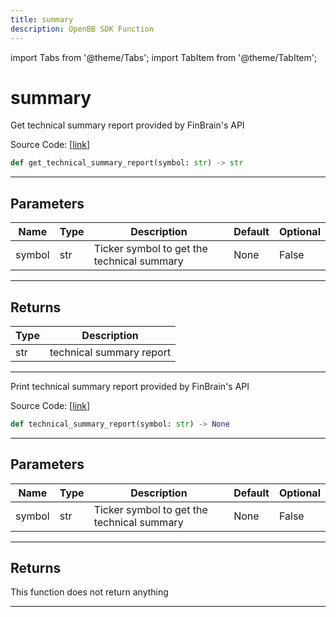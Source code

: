 ```yaml
---
title: summary
description: OpenBB SDK Function
---
```


import Tabs from '@theme/Tabs';
import TabItem from '@theme/TabItem';

# summary

<Tabs>
<TabItem value="model" label="Model" default>

Get technical summary report provided by FinBrain's API

Source Code: [[link](https://github.com/OpenBB-finance/OpenBBTerminal/tree/main/openbb_terminal/stocks/technical_analysis/finbrain_model.py#L15)]

```python
def get_technical_summary_report(symbol: str) -> str
```
---
## Parameters

| Name | Type | Description | Default | Optional |
| ---- | ---- | ----------- | ------- | -------- |
| symbol | str | Ticker symbol to get the technical summary | None | False |

---
## Returns

| Type | Description |
| ---- | ----------- |
| str | technical summary report |

---


</TabItem>
<TabItem value="view" label="View">

Print technical summary report provided by FinBrain's API

Source Code: [[link](https://github.com/OpenBB-finance/OpenBBTerminal/tree/main/openbb_terminal/stocks/technical_analysis/finbrain_view.py#L14)]

```python
def technical_summary_report(symbol: str) -> None
```
---
## Parameters

| Name | Type | Description | Default | Optional |
| ---- | ---- | ----------- | ------- | -------- |
| symbol | str | Ticker symbol to get the technical summary | None | False |

---
## Returns

This function does not return anything

---


</TabItem>
</Tabs>